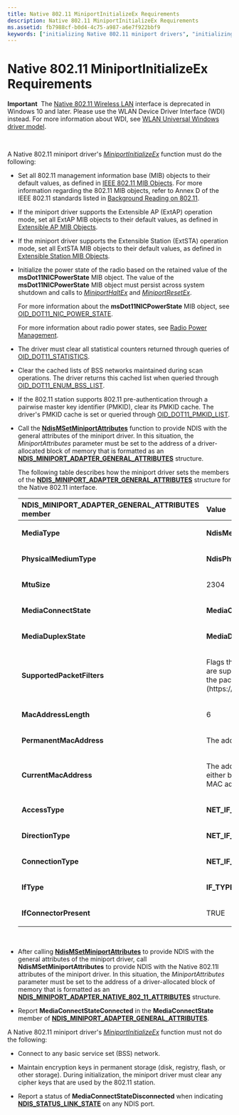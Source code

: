 ```yaml
---
title: Native 802.11 MiniportInitializeEx Requirements
description: Native 802.11 MiniportInitializeEx Requirements
ms.assetid: fb7988cf-b0d4-4c75-a987-a6e7f922bbf9
keywords: ["initializing Native 802.11 miniport drivers", "initializing miniport drivers", "MiniportInitializeEx"]
---
```


# Native 802.11 MiniportInitializeEx Requirements


**Important**  The [Native 802.11 Wireless LAN](native-802-11-wireless-lan4.md) interface is deprecated in Windows 10 and later. Please use the WLAN Device Driver Interface (WDI) instead. For more information about WDI, see [WLAN Universal Windows driver model](wifi-universal-driver-model.md).

 

A Native 802.11 miniport driver's [*MiniportInitializeEx*](https://msdn.microsoft.com/library/windows/hardware/ff559389) function must do the following:

-   Set all 802.11 management information base (MIB) objects to their default values, as defined in [IEEE 802.11 MIB Objects](https://msdn.microsoft.com/library/windows/hardware/ff553782). For more information regarding the 802.11 MIB objects, refer to Annex D of the IEEE 802.11 standards listed in [Background Reading on 802.11](background-reading-on-802-11.md).

-   If the miniport driver supports the Extensible AP (ExtAP) operation mode, set all ExtAP MIB objects to their default values, as defined in [Extensible AP MIB Objects](https://msdn.microsoft.com/library/windows/hardware/ff549865).

-   If the miniport driver supports the Extensible Station (ExtSTA) operation mode, set all ExtSTA MIB objects to their default values, as defined in [Extensible Station MIB Objects](https://msdn.microsoft.com/library/windows/hardware/ff549882).

-   Initialize the power state of the radio based on the retained value of the **msDot11NICPowerState** MIB object. The value of the **msDot11NICPowerState** MIB object must persist across system shutdown and calls to [*MiniportHaltEx*](https://msdn.microsoft.com/library/windows/hardware/ff559388) and [*MiniportResetEx*](https://msdn.microsoft.com/library/windows/hardware/ff559432).

    For more information about the **msDot11NICPowerState** MIB object, see [OID\_DOT11\_NIC\_POWER\_STATE](https://msdn.microsoft.com/library/windows/hardware/ff569392).

    For more information about radio power states, see [Radio Power Management](radio-power-management.md).

-   The driver must clear all statistical counters returned through queries of [OID\_DOT11\_STATISTICS](https://msdn.microsoft.com/library/windows/hardware/ff569420).

-   Clear the cached lists of BSS networks maintained during scan operations. The driver returns this cached list when queried through [OID\_DOT11\_ENUM\_BSS\_LIST](https://msdn.microsoft.com/library/windows/hardware/ff569360).

-   If the 802.11 station supports 802.11 pre-authentication through a pairwise master key identifier (PMKID), clear its PMKID cache. The driver's PMKID cache is set or queried through [OID\_DOT11\_PMKID\_LIST](https://msdn.microsoft.com/library/windows/hardware/ff569400).

-   Call the [**NdisMSetMiniportAttributes**](https://msdn.microsoft.com/library/windows/hardware/ff563672) function to provide NDIS with the general attributes of the miniport driver. In this situation, the *MiniportAttributes* parameter must be set to the address of a driver-allocated block of memory that is formatted as an [**NDIS\_MINIPORT\_ADAPTER\_GENERAL\_ATTRIBUTES**](https://msdn.microsoft.com/library/windows/hardware/ff565923) structure.

    The following table describes how the miniport driver sets the members of the [**NDIS\_MINIPORT\_ADAPTER\_GENERAL\_ATTRIBUTES**](https://msdn.microsoft.com/library/windows/hardware/ff565923) structure for the Native 802.11 interface.

    <table>
    <colgroup>
    <col width="50%" />
    <col width="50%" />
    </colgroup>
    <thead>
    <tr class="header">
    <th align="left">NDIS_MINIPORT_ADAPTER_GENERAL_ATTRIBUTES member</th>
    <th align="left">Value</th>
    </tr>
    </thead>
    <tbody>
    <tr class="odd">
    <td align="left"><p><strong>MediaType</strong></p></td>
    <td align="left"><p><strong>NdisMediumNative802_11</strong></p></td>
    </tr>
    <tr class="even">
    <td align="left"><p><strong>PhysicalMediumType</strong></p></td>
    <td align="left"><p><strong>NdisPhysicalMediumNative802_11</strong></p></td>
    </tr>
    <tr class="odd">
    <td align="left"><p><strong>MtuSize</strong></p></td>
    <td align="left"><p>2304</p></td>
    </tr>
    <tr class="even">
    <td align="left"><p><strong>MediaConnectState</strong></p></td>
    <td align="left"><p><strong>MediaConnectStateConnected</strong></p></td>
    </tr>
    <tr class="odd">
    <td align="left"><p><strong>MediaDuplexState</strong></p></td>
    <td align="left"><p><strong>MediaDuplexStateFull</strong></p></td>
    </tr>
    <tr class="even">
    <td align="left"><p><strong>SupportedPacketFilters</strong></p></td>
    <td align="left"><p>Flags that define the standard and Native 802.11 packet filters that are supported by the 802.11 station. For more information about the packet filters, see [OID_GEN_CURRENT_PACKET_FILTER](https://msdn.microsoft.com/library/windows/hardware/ff569575).</p></td>
    </tr>
    <tr class="odd">
    <td align="left"><p><strong>MacAddressLength</strong></p></td>
    <td align="left"><p>6</p></td>
    </tr>
    <tr class="even">
    <td align="left"><p><strong>PermanentMacAddress</strong></p></td>
    <td align="left"><p>The address of the 802.11 station as encoded in the NIC hardware</p></td>
    </tr>
    <tr class="odd">
    <td align="left"><p><strong>CurrentMacAddress</strong></p></td>
    <td align="left"><p>The address that the 802.11 station is currently using, which can either be the permanent MAC address or a locally-administered MAC address set through a configuration parameter.</p></td>
    </tr>
    <tr class="even">
    <td align="left"><p><strong>AccessType</strong></p></td>
    <td align="left"><p><strong>NET_IF_ACCESS_BROADCAST</strong></p></td>
    </tr>
    <tr class="odd">
    <td align="left"><p><strong>DirectionType</strong></p></td>
    <td align="left"><p><strong>NET_IF_DIRECTION_SENDRECEIVE</strong></p></td>
    </tr>
    <tr class="even">
    <td align="left"><p><strong>ConnectionType</strong></p></td>
    <td align="left"><p><strong>NET_IF_CONNECTION_DEDICATED</strong></p></td>
    </tr>
    <tr class="odd">
    <td align="left"><p><strong>IfType</strong></p></td>
    <td align="left"><p><strong>IF_TYPE_IEEE80211</strong></p></td>
    </tr>
    <tr class="even">
    <td align="left"><p><strong>IfConnectorPresent</strong></p></td>
    <td align="left"><p>TRUE</p></td>
    </tr>
    </tbody>
    </table>

     

-   After calling [**NdisMSetMiniportAttributes**](https://msdn.microsoft.com/library/windows/hardware/ff563672) to provide NDIS with the general attributes of the miniport driver, call **NdisMSetMiniportAttributes** to provide NDIS with the Native 802.11l attributes of the miniport driver. In this situation, the *MiniportAttributes* parameter must be set to the address of a driver-allocated block of memory that is formatted as an [**NDIS\_MINIPORT\_ADAPTER\_NATIVE\_802\_11\_ATTRIBUTES**](https://msdn.microsoft.com/library/windows/hardware/ff565926) structure.

-   Report **MediaConnectStateConnected** in the **MediaConnectState** member of [**NDIS\_MINIPORT\_ADAPTER\_GENERAL\_ATTRIBUTES**](https://msdn.microsoft.com/library/windows/hardware/ff565923).

A Native 802.11 miniport driver's [*MiniportInitializeEx*](https://msdn.microsoft.com/library/windows/hardware/ff559389) function must not do the following:

-   Connect to any basic service set (BSS) network.

-   Maintain encryption keys in permanent storage (disk, registry, flash, or other storage). During initialization, the miniport driver must clear any cipher keys that are used by the 802.11 station.

-   Report a status of **MediaConnectStateDisconnected** when indicating [**NDIS\_STATUS\_LINK\_STATE**](https://msdn.microsoft.com/library/windows/hardware/ff567391) on any NDIS port.

 

 





